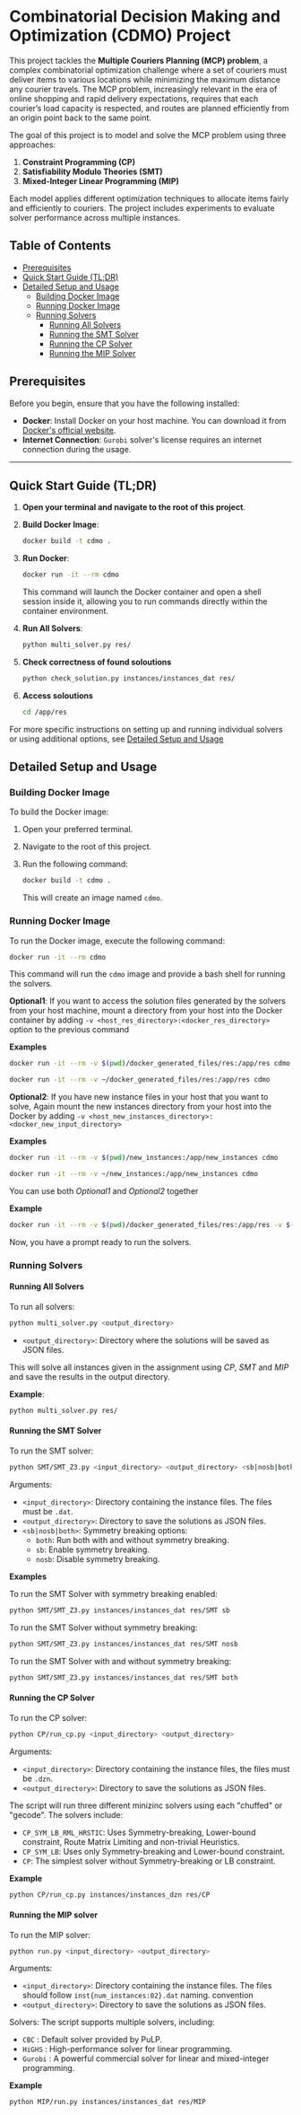 # Combinatorial Decision Making and Optimization (CDMO) Project

This project tackles the **Multiple Couriers Planning (MCP) problem**, a complex combinatorial optimization challenge where a set of couriers must deliver items to various locations while minimizing the maximum distance any courier travels. The MCP problem, increasingly relevant in the era of online shopping and rapid delivery expectations, requires that each courier’s load capacity is respected, and routes are planned efficiently from an origin point back to the same point.

The goal of this project is to model and solve the MCP problem using three approaches:
1. **Constraint Programming (CP)**
2. **Satisfiability Modulo Theories (SMT)**
3. **Mixed-Integer Linear Programming (MIP)**

Each model applies different optimization techniques to allocate items fairly and efficiently to couriers. The project includes experiments to evaluate solver performance across multiple instances.

## Table of Contents

- [Prerequisites](#prerequisites)
- [Quick Start Guide (TL;DR)](#quick-start-guide-tldr)
- [Detailed Setup and Usage](#detailed-setup-and-usage)
  - [Building Docker Image](#building-docker-image)
  - [Running Docker Image](#running-docker-image)
  - [Running Solvers](#running-solvers)
    - [Running All Solvers](#running-all-solvers)
    - [Running the SMT Solver](#running-the-smt-solver)
    - [Running the CP Solver](#running-the-cp-solver)
    - [Running the MIP Solver](#running-the-mip-solver)

## Prerequisites

Before you begin, ensure that you have the following installed:

- **Docker**: Install Docker on your host machine. You can download it from [Docker's official website](https://www.docker.com/get-started).
- **Internet Connection**:  `Gurobi` solver's license requires an internet connection during the usage.

---

## Quick Start Guide (TL;DR)

1. **Open your terminal and navigate to the root of this project**.

2. **Build Docker Image**:  

    ```bash
    docker build -t cdmo .
    ```

3. **Run Docker**:

    ```bash
    docker run -it --rm cdmo
    ```

    This command will launch the Docker container and open a shell session inside it, allowing you to run commands directly within the container environment.

4. **Run All Solvers**:

    ```bash
    python multi_solver.py res/
    ```
5. **Check correctness of found soloutions**
    ```bash
    python check_solution.py instances/instances_dat res/
    ```
6. **Access soloutions**
    ```bash
    cd /app/res
    ```

For more specific instructions on setting up and running individual solvers or using additional options, see [Detailed Setup and Usage](#detailed-setup-and-usage)

## Detailed Setup and Usage





### Building Docker Image

To build the Docker image:

1. Open your preferred terminal.
2. Navigate to the root of this project.
3. Run the following command:

   ```bash
   docker build -t cdmo .
   ```

   This will create an image named `cdmo`.

### Running Docker Image

To run the Docker image, execute the following command:

```bash
docker run -it --rm cdmo
```

This command will run the `cdmo` image and provide a bash shell for running the solvers.

**Optional1**: If you want to access the solution files generated by the solvers from your host machine, mount a directory from your host into the Docker container by adding `-v <host_res_directory>:<docker_res_directory>` option to the previous command

**Examples**

```bash
docker run -it --rm -v $(pwd)/docker_generated_files/res:/app/res cdmo

docker run -it --rm -v ~/docker_generated_files/res:/app/res cdmo
```

**Optional2**: If you have new instance files in your host that you want to solve, Again mount the new instances directory from your host into the Docker by adding `-v <host_new_instances_directory>:<docker_new_input_directory>`

**Examples**

```bash
docker run -it --rm -v $(pwd)/new_instances:/app/new_instances cdmo

docker run -it --rm -v ~/new_instances:/app/new_instances cdmo
```

You can use both *Optional1* and *Optional2* together

**Example**
```bash
docker run -it --rm -v $(pwd)/docker_generated_files/res:/app/res -v $(pwd)/new_instances:/app/new_instances cdmo
```


Now, you have a prompt ready to run the solvers.

### Running Solvers

#### Running All Solvers

To run all solvers:

```bash
python multi_solver.py <output_directory>
```

- `<output_directory>`: Directory where the solutions will be saved as JSON files.

This will solve all instances given in the assignment using *CP*, *SMT* and *MIP* and save the results in the output directory.

**Example**:

```bash
python multi_solver.py res/
```
#### Running the SMT Solver

To run the SMT solver:

```bash
python SMT/SMT_Z3.py <input_directory> <output_directory> <sb|nosb|both>
```

Arguments:

- `<input_directory>`: Directory containing the instance files. The files must be `.dat`.
- `<output_directory>`: Directory to save the solutions as JSON files.
- `<sb|nosb|both>`: Symmetry breaking options:
  - `both`: Run both with and without symmetry breaking.
  - `sb`: Enable symmetry breaking.
  - `nosb`: Disable symmetry breaking.

**Examples**

To run the SMT Solver with symmetry breaking enabled:

```bash
python SMT/SMT_Z3.py instances/instances_dat res/SMT sb
```

To run the SMT Solver without symmetry breaking:

```bash
python SMT/SMT_Z3.py instances/instances_dat res/SMT nosb 
```

To run the SMT Solver with and without symmetry breaking:

```bash
python SMT/SMT_Z3.py instances/instances_dat res/SMT both
```
#### Running the CP Solver

To run the CP solver:

```bash
python CP/run_cp.py <input_directory> <output_directory>
```

Arguments:
- `<input_directory>`: Directory containing the instance files, the files must be `.dzn`.
- `<output_directory>`: Directory to save the solutions as JSON files.

The script will run three different minizinc solvers using each "chuffed" or "gecode". The solvers include:
- `CP_SYM_LB_RML_HRSTIC`: Uses Symmetry-breaking, Lower-bound constraint, Route Matrix Limiting and non-trivial Heuristics.
- `CP_SYM_LB`: Uses only Symmetry-breaking and Lower-bound constraint.
- `CP`: The simplest solver without Symmetry-breaking or LB constraint. 

**Example**

```bash
python CP/run_cp.py instances/instances_dzn res/CP
```


#### Running the MIP solver

To run the MIP solver:

```bash
python run.py <input_directory> <output_directory>
```

Arguments:
- `<input_directory>`: Directory containing the instance files. The files should follow `inst{num_instances:02}.dat` naming. convention
- `<output_directory>`: Directory to save the solutions as JSON files.

Solvers:
The script supports multiple solvers, including:

- `CBC` : Default solver provided by PuLP.
- `HiGHS` : High-performance solver for linear programming.
- `Gurobi` : A powerful commercial solver for linear and mixed-integer programming.

**Example**

```bash
python MIP/run.py instances/instances_dat res/MIP
```
